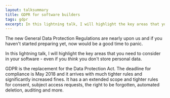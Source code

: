 ```yaml
---
layout: talksummary
title: GDPR for software builders
tags: gdpr
excerpt: In this lightning talk, I will highlight the key areas that you need to consider in your software - even if you *think* you don't store personal data.
---
```


The new General Data Protection Regulations are nearly upon us and if you haven't started preparing yet, now would be a good time to panic.

In this lightning talk, I will highlight the key areas that you need to consider in your software - even if you *think* you don't store personal data.

GDPR is the replacement for the Data Protection Act. The deadline for compliance is May 2018 and it arrives with much tighter rules and significantly increased fines. It has a an extended scope and tighter rules for consent, subject access requests, the right to be forgotten, automated deletion, auditing and more.

